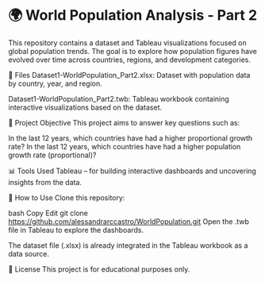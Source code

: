 # 🌍 World Population Analysis - Part 2
This repository contains a dataset and Tableau visualizations focused on global population trends. The goal is to explore how population figures have evolved over time across countries, regions, and development categories.

📂 Files
Dataset1-WorldPopulation_Part2.xlsx: Dataset with population data by country, year, and region.

Dataset1-WorldPopulation_Part2.twb: Tableau workbook containing interactive visualizations based on the dataset.

🧠 Project Objective
This project aims to answer key questions such as:

In the last 12 years, which countries have had a higher proportional growth rate? 
In the last 12 years, which countries have had a higher population growth rate (proportional)?

📊 Tools Used
Tableau – for building interactive dashboards and uncovering insights from the data.

🚀 How to Use
Clone this repository:

bash
Copy
Edit
git clone https://github.com/alessandrarccastro/WorldPopulation.git
Open the .twb file in Tableau to explore the dashboards.

The dataset file (.xlsx) is already integrated in the Tableau workbook as a data source.


📎 License
This project is for educational purposes only.
